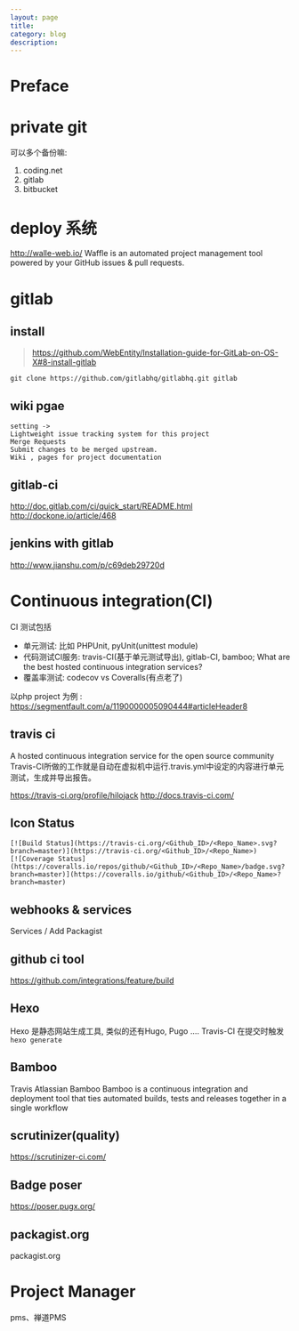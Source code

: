 ```yaml
---
layout: page
title:
category: blog
description:
---
```

# Preface

# private git
可以多个备份嘛:
1. coding.net
2. gitlab
2. bitbucket

# deploy 系统
http://walle-web.io/
Waffle is an automated project management tool powered by your GitHub issues & pull requests.

# gitlab

## install
> https://github.com/WebEntity/Installation-guide-for-GitLab-on-OS-X#8-install-gitlab

	git clone https://github.com/gitlabhq/gitlabhq.git gitlab

## wiki pgae

	setting ->
	Lightweight issue tracking system for this project
	Merge Requests
	Submit changes to be merged upstream.
	Wiki , pages for project documentation

## gitlab-ci
http://doc.gitlab.com/ci/quick_start/README.html
http://dockone.io/article/468

## jenkins with gitlab
http://www.jianshu.com/p/c69deb29720d

# Continuous integration(CI)
CI 测试包括
- 单元测试: 比如 PHPUnit, pyUnit(unittest module)
- 代码测试CI服务: travis-CI(基于单元测试导出), gitlab-CI, bamboo; What are the best hosted continuous integration services?
- 覆盖率测试: codecov vs Coveralls(有点老了) 

以php project 为例  :
https://segmentfault.com/a/1190000005090444#articleHeader8

## travis ci
A hosted continuous integration service for the open source community
Travis-CI所做的工作就是自动在虚拟机中运行.travis.yml中设定的内容进行单元测试，生成并导出报告。

https://travis-ci.org/profile/hilojack
http://docs.travis-ci.com/

## Icon Status

    [![Build Status](https://travis-ci.org/<Github_ID>/<Repo_Name>.svg?branch=master)](https://travis-ci.org/<Github_ID>/<Repo_Name>)
    [![Coverage Status](https://coveralls.io/repos/github/<Github_ID>/<Repo_Name>/badge.svg?branch=master)](https://coveralls.io/github/<Github_ID>/<Repo_Name>?branch=master)


## webhooks & services
Services / Add Packagist

## github ci tool
https://github.com/integrations/feature/build


## Hexo
Hexo 是静态网站生成工具, 类似的还有Hugo, Pugo ....
Travis-CI 在提交时触发`hexo generate`

## Bamboo
Travis Atlassian Bamboo
Bamboo is a continuous integration and deployment tool that ties automated builds, tests and releases together in a single workflow

## scrutinizer(quality)
https://scrutinizer-ci.com/

## Badge poser
https://poser.pugx.org/

## packagist.org
packagist.org

# Project Manager
pms、禅道PMS
